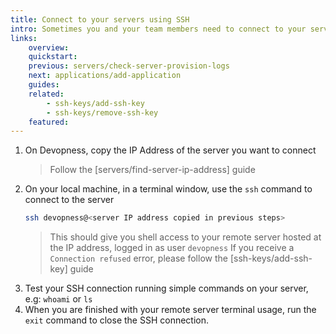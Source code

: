 ```yaml
---
title: Connect to your servers using SSH
intro: Sometimes you and your team members need to connect to your servers to run commands from the terminal. Connect via SSH to ensure your servers only executes commands by authorized SSH keys.
links:
    overview:
    quickstart:
    previous: servers/check-server-provision-logs
    next: applications/add-application
    guides:
    related:
        - ssh-keys/add-ssh-key
        - ssh-keys/remove-ssh-key
    featured:
---
```


1. On Devopness, copy the IP Address of the server you want to connect
    > Follow the [servers/find-server-ip-address] guide
1. On your local machine, in a terminal window, use the `ssh` command to connect to the server
    ```bash
    ssh devopness@<server IP address copied in previous steps>
    ```
    > This should give you shell access to your remote server hosted at the IP address, logged in as user `devopness`
    > If you receive a `Connection refused` error, please follow the [ssh-keys/add-ssh-key] guide
1. Test your SSH connection running simple commands on your server, e.g: `whoami` or `ls`
1. When you are finished with your remote server terminal usage, run the `exit` command to close the SSH connection.
